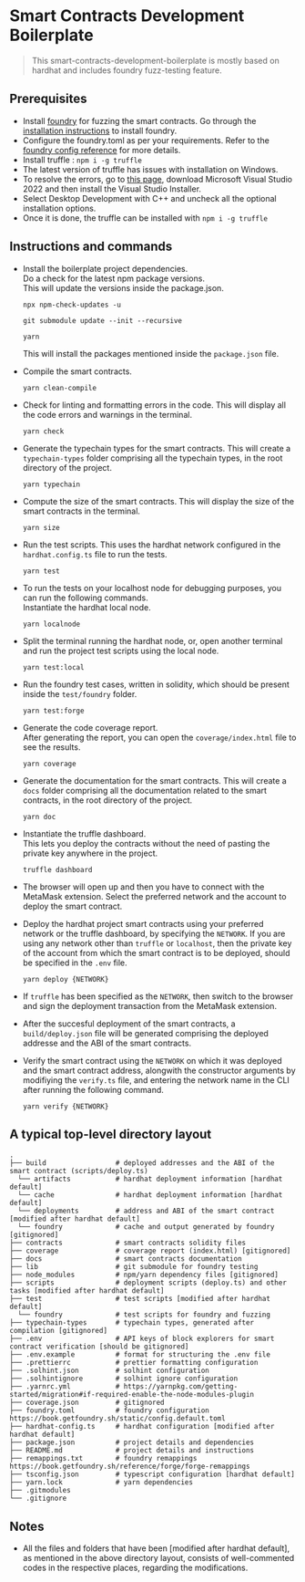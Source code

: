 # Smart Contracts Development Boilerplate

> This smart-contracts-development-boilerplate is mostly based on hardhat and includes foundry fuzz-testing feature.

## Prerequisites

- Install [foundry](https://book.getfoundry.sh/) for fuzzing the smart contracts. Go through the [installation instructions](https://book.getfoundry.sh/getting-started/installation) to install foundry.
- Configure the foundry.toml as per your requirements. Refer to the [foundry config reference](https://book.getfoundry.sh/reference/config/) for more details.
- Install truffle : `npm i -g truffle`
- The latest version of truffle has issues with installation on Windows.
- To resolve the errors, go to [this page](https://visualstudio.microsoft.com/thank-you-downloading-visual-studio/?sku=Community&channel=Release&version=VS2022&source=VSLandingPage&cid=2030&passive=false), download Microsoft Visual Studio 2022 and then install the Visual Studio Installer.
- Select Desktop Development with C++ and uncheck all the optional installation options.
- Once it is done, the truffle can be installed with `npm i -g truffle`

## Instructions and commands

- Install the boilerplate project dependencies. \
  Do a check for the latest npm package versions. \
  This will update the versions inside the package.json.

  ```shell
  npx npm-check-updates -u
  ```

  ```shell
  git submodule update --init --recursive
  ```

  ```shell
  yarn
  ```

  This will install the packages mentioned inside the `package.json` file.

- Compile the smart contracts.

  ```shell
  yarn clean-compile
  ```

- Check for linting and formatting errors in the code. This will display all the code errors and warnings in the terminal.

  ```shell
  yarn check
  ```

- Generate the typechain types for the smart contracts. This will create a `typechain-types` folder comprising all the typechain types, in the root directory of the project.

  ```shell
  yarn typechain
  ```

- Compute the size of the smart contracts. This will display the size of the smart contracts in the terminal.

  ```shell
  yarn size
  ```

- Run the test scripts. This uses the hardhat network configured in the `hardhat.config.ts` file to run the tests.

  ```shell
  yarn test
  ```

- To run the tests on your localhost node for debugging purposes, you can run the following commands.\
  Instantiate the hardhat local node.

  ```shell
  yarn localnode
  ```

- Split the terminal running the hardhat node, or, open another terminal and run the project test scripts using the local node.

  ```shell
  yarn test:local
  ```

- Run the foundry test cases, written in solidity, which should be present inside the `test/foundry` folder.

  ```shell
  yarn test:forge
  ```

- Generate the code coverage report. \
  After generating the report, you can open the `coverage/index.html` file to see the results.

  ```shell
  yarn coverage
  ```

- Generate the documentation for the smart contracts. This will create a `docs` folder comprising all the documentation related to the smart contracts, in the root directory of the project.

  ```shell
  yarn doc
  ```

- Instantiate the truffle dashboard. \
  This lets you deploy the contracts without the need of pasting the private key anywhere in the project.

  ```shell
  truffle dashboard
  ```

- The browser will open up and then you have to connect with the MetaMask extension. Select the preferred network and the account to deploy the smart contract.

- Deploy the hardhat project smart contracts using your preferred network or the truffle dashboard, by specifying the `NETWORK`. If you are using any network other than `truffle` or `localhost`, then the private key of the account from which the smart contract is to be deployed, should be specified in the `.env` file.

  ```shell
  yarn deploy {NETWORK}
  ```

- If `truffle` has been specified as the `NETWORK`, then switch to the browser and sign the deployment transaction from the MetaMask extension.

- After the succesful deployment of the smart contracts, a `build/deploy.json` file will be generated comprising the deployed addresse and the ABI of the smart contracts.

- Verify the smart contract using the `NETWORK` on which it was deployed and the smart contract address, alongwith the constructor arguments by modifiying the `verify.ts` file, and entering the network name in the CLI after running the following command.

  ```shell
  yarn verify {NETWORK}
  ```

## A typical top-level directory layout

```shell
.
├── build                 # deployed addresses and the ABI of the smart contract (scripts/deploy.ts)
  └── artifacts           # hardhat deployment information [hardhat default]
  └── cache               # hardhat deployment information [hardhat default]
  └── deployments         # address and ABI of the smart contract [modified after hardhat default]
  └── foundry             # cache and output generated by foundry [gitignored]
├── contracts             # smart contracts solidity files
├── coverage              # coverage report (index.html) [gitignored]
├── docs                  # smart contracts documentation
├── lib                   # git submodule for foundry testing
├── node_modules          # npm/yarn dependency files [gitignored]
├── scripts               # deployment scripts (deploy.ts) and other tasks [modified after hardhat default]
├── test                  # test scripts [modified after hardhat default]
  └── foundry             # test scripts for foundry and fuzzing
├── typechain-types       # typechain types, generated after compilation [gitignored]
├── .env                  # API keys of block explorers for smart contract verification [should be gitignored]
├── .env.example          # format for structuring the .env file
├── .prettierrc           # prettier formatting configuration
├── .solhint.json         # solhint configuration
├── .solhintignore        # solhint ignore configuration
├── .yarnrc.yml           # https://yarnpkg.com/getting-started/migration#if-required-enable-the-node-modules-plugin
├── coverage.json         # gitignored
├── foundry.toml          # foundry configuration https://book.getfoundry.sh/static/config.default.toml
├── hardhat-config.ts     # hardhat configuration [modified after hardhat default]
├── package.json          # project details and dependencies
├── README.md             # project details and instructions
├── remappings.txt        # foundry remappings https://book.getfoundry.sh/reference/forge/forge-remappings
├── tsconfig.json         # typescript configuration [hardhat default]
├── yarn.lock             # yarn dependencies
├── .gitmodules
└── .gitignore
```

## Notes

- All the files and folders that have been [modified after hardhat default], as mentioned in the above directory layout, consists of well-commented codes in the respective places, regarding the modifications.
